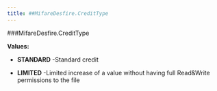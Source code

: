 ```yaml
---
title: ##MifareDesfire.CreditType
---
```

###MifareDesfire.CreditType



**Values:**

* **STANDARD** -Standard credit

* **LIMITED** -Limited increase of a value without having full Read&Write
 permissions to the file


